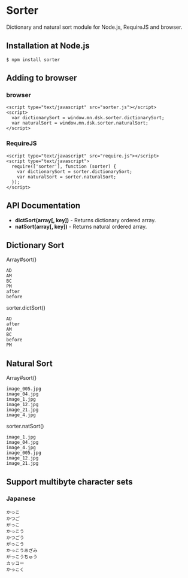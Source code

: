 # Sorter

Dictionary and natural sort module for Node.js, RequireJS and browser.

## Installation at Node.js

    $ npm install sorter

## Adding to browser

### browser

    <script type="text/javascript" src="sorter.js"></script>
    <script>
      var dictionarySort = window.mn.dsk.sorter.dictionarySort;
      var naturalSort = window.mn.dsk.sorter.naturalSort;
    </script>

### RequireJS

    <script type="text/javascript" src="require.js"></script>
    <script type="text/javascript">
      require(['sorter'], function (sorter) {
        var dictionarySort = sorter.dictionarySort;
        var naturalSort = sorter.naturalSort;
      });
    </script>

## API Documentation

* **dictSort(array\[, key\])** - Returns dictionary ordered array.
* **natSort(array\[, key\])** - Returns natural ordered array.

## Dictionary Sort

Array#sort()

    AD
    AM
    BC
    PM
    after
    before

sorter.dictSort()

    AD
    after
    AM
    BC
    before
    PM

## Natural Sort

Array#sort()

    image_005.jpg
    image_04.jpg
    image_1.jpg
    image_12.jpg
    image_21.jpg
    image_4.jpg

sorter.natSort()

    image_1.jpg
    image_04.jpg
    image_4.jpg
    image_005.jpg
    image_12.jpg
    image_21.jpg

## Support multibyte character sets

### Japanese

    かっこ
    かつご
    がっこ
    かっこう
    かつごう
    がっこう
    かっこうあざみ
    がっこうちゅう
    カッコー
    かっこく
